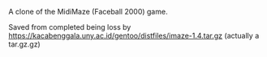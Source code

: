 A clone of the MidiMaze (Faceball 2000) game.

Saved from completed being loss by https://kacabenggala.uny.ac.id/gentoo/distfiles/imaze-1.4.tar.gz
(actually a tar.gz.gz)
